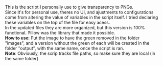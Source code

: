 This is the script I personally use to give transparency to PNGs.</br>
Since it's for personal use, theres no UI, and ajustments to configurations come from altering the value of variables in the script itself. I tried declaring these variables on the top of the file for easy acess.</br>
In the updated files they are more organized, but this version is 100% functional. Pillow was the library that made it possible.</br>
<strong>How to use</strong>: Put the image to have the green removed in the folder "images", and a version without the green of each will be created in the folder "output", with the same name, once the script is ran.</br>
<strong>Note</strong>: Obviously, the scrip tracks file paths, so make sure they are local (in the same folder).</br>
